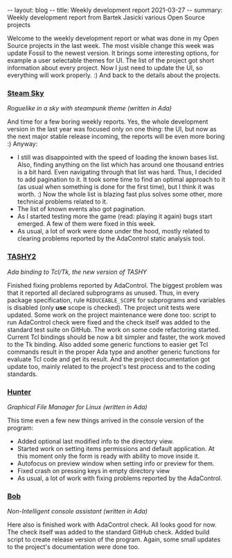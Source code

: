 -- layout: blog
-- title: Weekly development report 2021-03-27
-- summary: Weekly development report from Bartek Jasicki various Open Source projects

Welcome to the weekly development report or what was done in my Open Source
projects in the last week. The most visible change this week was update Fossil
to the newest version. It brings some interesting options, for example a user
selectable themes for UI. The list of the project got short information about
every project. Now I just need to update the UI, so everything will work
properly. :) And back to the details about the projects.

### [Steam Sky](https://www.laeran.pl/repositories/steamsky)

*Roguelike in a sky with steampunk theme (written in Ada)*

And time for a few boring weekly reports. Yes, the whole development version
in the last year was focused only on one thing: the UI, but now as the next
major stable release incoming, the reports will be even more boring :) Anyway:

* I still was disappointed with the speed of loading the known bases list.
Also, finding anything on the list which has around one thousand entries is
a bit hard. Even navigating through that list was hard. Thus, I decided to
add pagination to it. It took some time to find an optimal approach to it
(as usual when something is done for the first time), but I think it was
worth. :) Now the whole list is blazing fast plus solves some other, more
technical problems related to it.
* The list of known events also got pagination.
* As I started testing more the game (read: playing it again) bugs start
emerged. A few of them were fixed in this week.
* As usual, a lot of work were done under the hood, mostly related to
clearing problems reported by the AdaControl static analysis tool.

### [TASHY2](https://www.laeran.pl/repositories/tashy2)

*Ada binding to Tcl/Tk, the new version of TASHY*


Finished fixing problems reported by AdaControl. The biggest problem
was that it reported all declared subprograms as unused. Thus, in every
package specification, rule `REDUCEABLE_SCOPE` for subprograms and variables is
disabled (only **use** scope is checked). The project unit tests were updated.
Some work on the project maintenance were done too: script to run AdaControl
check were fixed and the check itself was added to the standard test suite on
GitHub. The work on some code refactoring started. Current Tcl bindings should
be now a bit simpler and faster, the work moved to the Tk binding. Also added
some generic functions to easier get Tcl commands result in the proper Ada
type and another generic functions for evaluate Tcl code and get its result.
And the project documentation got update too, mainly related to the project's
test process and to the coding standards.

### [Hunter](https://www.laeran.pl/repositories/hunter)

*Graphical File Manager for Linux (written in Ada)*

This time even a few new things arrived in the console version of the program:

* Added optional last modified info to the directory view.
* Started work on setting items permissions and default application. At this
  moment only the form is ready with ability to move inside it.
* Autofocus on preview window when setting info or preview for them.
* Fixed crash on pressing keys in empty directory view
* As usual, a lot of work with fixing problems reported by the AdaControl.

### [Bob](https://www.laeran.pl/repositories/bob)

*Non-Intelligent console assistant (written in Ada)*

Here also is finished work with AdaControl check. All looks good for now.
The check itself was added to the standard GitHub check. Added build script to
create release version of the program. Again, some small updates to the
project's documentation were done too.
